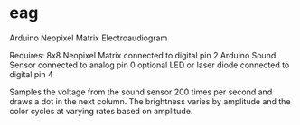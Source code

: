 # eag
Arduino Neopixel Matrix Electroaudiogram

Requires:
8x8 Neopixel Matrix connected to digital pin 2
Arduino Sound Sensor connected to analog pin 0
optional LED or laser diode connected to digital pin 4

Samples the voltage from the sound sensor 200 times per second and draws a dot in the next column.  The brightness varies by amplitude and the color cycles at varying rates based on amplitude.
